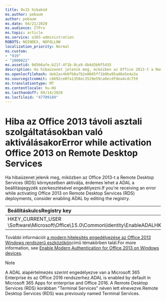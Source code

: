 ```yaml
---
title: 0x15 hibakód
ms.author: pebaum
author: pebaum
ms.date: 04/21/2020
ms.audience: ITPro
ms.topic: article
ms.service: o365-administration
ROBOTS: NOINDEX, NOFOLLOW
localization_priority: Normal
ms.custom:
- "919"
- "2000022"
ms.assetid: 0d566afe-b21f-4f1b-8ca9-4b4d3b0f5435
description: Ha hibaüzenet jelenik meg, miközben az Office 2013-t a Remote Desktop Services (RDS) környezetben aktiválja, érdemes lehet a ADAL a beállításjegyzék szerkesztésével engedélyezni.
ms.openlocfilehash: deb2ac4b0fb6a7b2e0045ff1b0ba95ad6e5e4a3a
ms.sourcegitcommit: c6692ce0fa1358ec3529e59ca0ecdfdea4cdc759
ms.translationtype: MT
ms.contentlocale: hu-HU
ms.lasthandoff: 09/14/2020
ms.locfileid: "47709189"
---
```

# <a name="error-while-activation-office-2013-on-remote-desktop-services"></a><span data-ttu-id="4c807-103">Hiba az Office 2013 távoli asztali szolgáltatásokban való aktiválásakor</span><span class="sxs-lookup"><span data-stu-id="4c807-103">Error while activation Office 2013 on Remote Desktop Services</span></span>

<span data-ttu-id="4c807-104">Ha hibaüzenet jelenik meg, miközben az Office 2013-t a Remote Desktop Services (RDS) környezetben aktiválja, érdemes lehet a ADAL a beállításjegyzék szerkesztésével engedélyezni.</span><span class="sxs-lookup"><span data-stu-id="4c807-104">If you're receiving an error while activating Office 2013 on Remote Desktop Services (RDS) deployments, consider enabling ADAL by editing the registry.</span></span>
  
|<span data-ttu-id="4c807-105">**Beállításkulcs**</span><span class="sxs-lookup"><span data-stu-id="4c807-105">**Registry key**</span></span>|<span data-ttu-id="4c807-106">**Típus**</span><span class="sxs-lookup"><span data-stu-id="4c807-106">**Type**</span></span>|<span data-ttu-id="4c807-107">**Érték**</span><span class="sxs-lookup"><span data-stu-id="4c807-107">**Value**</span></span>|
|:-----|:-----|:-----|
|<span data-ttu-id="4c807-108">HKEY_CURRENT_USER \Software\Microsoft\Office\15.0\Common\Identity\EnableADAL</span><span class="sxs-lookup"><span data-stu-id="4c807-108">HKEY_CURRENT_USER\Software\Microsoft\Office\15.0\Common\Identity\EnableADAL</span></span>  <br/> |<span data-ttu-id="4c807-109">REG_DWORD</span><span class="sxs-lookup"><span data-stu-id="4c807-109">REG_DWORD</span></span>  <br/> |<span data-ttu-id="4c807-110">1</span><span class="sxs-lookup"><span data-stu-id="4c807-110">1</span></span>  <br/> |

<span data-ttu-id="4c807-111">További információt [a modern hitelesítés engedélyezése az Office 2013 Windows rendszerű eszközökön](https://docs.microsoft.com/microsoft-365/admin/security-and-compliance/enable-modern-authentication)című témakörben talál.</span><span class="sxs-lookup"><span data-stu-id="4c807-111">For more information, see [Enable Modern Authentication for Office 2013 on Windows devices](https://docs.microsoft.com/microsoft-365/admin/security-and-compliance/enable-modern-authentication).</span></span>
  
> [!NOTE]
>  <span data-ttu-id="4c807-112">A ADAL alapértelmezés szerint engedélyezve van a Microsoft 365 Enterprise és az Office 2016 rendszerhez.</span><span class="sxs-lookup"><span data-stu-id="4c807-112">ADAL is enabled by default in Microsoft 365 Apps for enterprise and Office 2016.</span></span> <span data-ttu-id="4c807-113">A Remote Desktop Services (RDS) korábban "Terminal Services" néven lett elnevezve.</span><span class="sxs-lookup"><span data-stu-id="4c807-113">Remote Desktop Services (RDS) was previously named Terminal Services.</span></span>
  